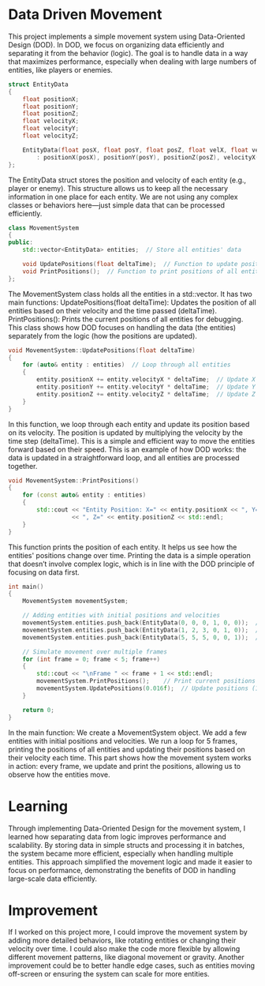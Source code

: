 # Data Driven Movement

This project implements a simple movement system using Data-Oriented Design (DOD). In DOD, we focus on organizing data efficiently and separating it from the behavior (logic). The goal is to handle data in a way that maximizes performance, especially when dealing with large numbers of entities, like players or enemies.


```cpp
struct EntityData
{
    float positionX;
    float positionY;
    float positionZ;
    float velocityX;
    float velocityY;
    float velocityZ;

    EntityData(float posX, float posY, float posZ, float velX, float velY, float velZ)
        : positionX(posX), positionY(posY), positionZ(posZ), velocityX(velX), velocityY(velY), velocityZ(velZ) {}
};
```

The EntityData struct stores the position and velocity of each entity (e.g., player or enemy). This structure allows us to keep all the necessary information in one place for each entity. We are not using any complex classes or behaviors here—just simple data that can be processed efficiently.


```cpp
class MovementSystem
{
public:
    std::vector<EntityData> entities;  // Store all entities' data

    void UpdatePositions(float deltaTime);  // Function to update positions based on velocity
    void PrintPositions();  // Function to print positions of all entities
};
```
The MovementSystem class holds all the entities in a std::vector. It has two main functions:
UpdatePositions(float deltaTime): Updates the position of all entities based on their velocity and the time passed (deltaTime). PrintPositions(): Prints the current positions of all entities for debugging.
This class shows how DOD focuses on handling the data (the entities) separately from the logic (how the positions are updated).

```cpp
void MovementSystem::UpdatePositions(float deltaTime)
{
    for (auto& entity : entities)  // Loop through all entities
    {
        entity.positionX += entity.velocityX * deltaTime;  // Update X position
        entity.positionY += entity.velocityY * deltaTime;  // Update Y position
        entity.positionZ += entity.velocityZ * deltaTime;  // Update Z position
    }
}
```

In this function, we loop through each entity and update its position based on its velocity. The position is updated by multiplying the velocity by the time step (deltaTime). This is a simple and efficient way to move the entities forward based on their speed. This is an example of how DOD works: the data is updated in a straightforward loop, and all entities are processed together.

```cpp
void MovementSystem::PrintPositions()
{
    for (const auto& entity : entities)
    {
        std::cout << "Entity Position: X=" << entity.positionX << ", Y=" << entity.positionY
                  << ", Z=" << entity.positionZ << std::endl;
    }
}
```
This function prints the position of each entity. It helps us see how the entities' positions change over time. Printing the data is a simple operation that doesn’t involve complex logic, which is in line with the DOD principle of focusing on data first.


```cpp
int main()
{
    MovementSystem movementSystem;

    // Adding entities with initial positions and velocities
    movementSystem.entities.push_back(EntityData(0, 0, 0, 1, 0, 0));  // Entity 1
    movementSystem.entities.push_back(EntityData(1, 2, 3, 0, 1, 0));  // Entity 2
    movementSystem.entities.push_back(EntityData(5, 5, 5, 0, 0, 1));  // Entity 3

    // Simulate movement over multiple frames
    for (int frame = 0; frame < 5; frame++)
    {
        std::cout << "\nFrame " << frame + 1 << std::endl;
        movementSystem.PrintPositions();    // Print current positions
        movementSystem.UpdatePositions(0.016f);  // Update positions (16ms per frame)
    }

    return 0;
}
```
In the main function:
We create a MovementSystem object.
We add a few entities with initial positions and velocities.
We run a loop for 5 frames, printing the positions of all entities and updating their positions based on their velocity each time. This part shows how the movement system works in action: every frame, we update and print the positions, allowing us to observe how the entities move.

# Learning

Through implementing Data-Oriented Design for the movement system, I learned how separating data from logic improves performance and scalability. By storing data in simple structs and processing it in batches, the system became more efficient, especially when handling multiple entities. This approach simplified the movement logic and made it easier to focus on performance, demonstrating the benefits of DOD in handling large-scale data efficiently.

# Improvement

If I worked on this project more, I could improve the movement system by adding more detailed behaviors, like rotating entities or changing their velocity over time. I could also make the code more flexible by allowing different movement patterns, like diagonal movement or gravity. Another improvement could be to better handle edge cases, such as entities moving off-screen or ensuring the system can scale for more entities.

